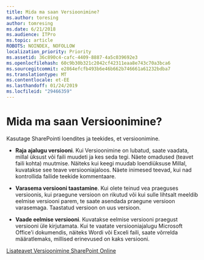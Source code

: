 ```yaml
---
title: Mida ma saan Versioonimine?
ms.author: toresing
author: tomresing
ms.date: 6/21/2018
ms.audience: ITPro
ms.topic: article
ROBOTS: NOINDEX, NOFOLLOW
localization_priority: Priority
ms.assetid: 36c890c4-cafc-4409-8887-4a5c039692e3
ms.openlocfilehash: 60c9b30b321c2042cf42311eaa8e743c70a3bca6
ms.sourcegitcommit: e2864efcfb493b6e46b662b746661a61232bdba7
ms.translationtype: MT
ms.contentlocale: et-EE
ms.lasthandoff: 01/24/2019
ms.locfileid: "29466359"
---
```

# <a name="what-can-i-do-with-versioning"></a>Mida ma saan Versioonimine?

Kasutage SharePointi loendites ja teekides, et versioonimine.
  
- **Raja ajalugu versiooni**. Kui Versioonimine on lubatud, saate vaadata, millal üksust või faili muudeti ja kes seda tegi. Näete omadused (teavet faili kohta) muutmise. Näiteks kui keegi muudab loendiüksuse Millal, kuvatakse see teave versiooniajaloos. Näete inimesed teevad, kui nad kontrollida failide teekide kommentaare. 
    
- **Varasema versiooni taastamine**. Kui olete teinud vea praeguses versioonis, kui praegune versioon on rikutud või kui sulle lihtsalt meeldib eelmise versiooni parem, te saate asendada praegune versioon varasemaga. Taastatud versioon on uus versioon. 
    
- **Vaade eelmise versiooni**. Kuvatakse eelmise versiooni praegust versiooni üle kirjutamata. Kui te vaatate versiooniajalugu Microsoft Office'i dokumendis, näiteks Wordi või Exceli faili, saate võrrelda määratlemaks, millised erinevused on kaks versiooni. 
    
[Lisateavet Versioonimine SharePoint Online](https://go.microsoft.com/fwlink/?linkid=875710)
  

